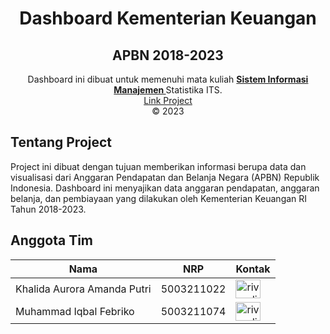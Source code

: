 <h1 align="center">Dashboard Kementerian Keuangan</h1>
  <h2 align="center">
  APBN 2018-2023</h2> 
  
<p align="center">
  Dashboard ini dibuat untuk memenuhi mata kuliah <a href="https://www.its.ac.id/statistika/wp-content/uploads/sites/43/2020/12/31_ModuleHandbook_SistemInformasiManajemen.pdf"><strong>Sistem Informasi Manajemen </strong></a>
   Statistika ITS.
  <br />
    <a href="https://khalidaaurora.shinyapps.io/apbn_kementerian_keuangan/">Link Project</a>
  <br />
    © 2023
  </p>
</p>

## Tentang Project
Project ini dibuat dengan tujuan memberikan informasi berupa data dan visualisasi dari Anggaran Pendapatan dan Belanja Negara (APBN) Republik Indonesia. Dashboard ini menyajikan data anggaran pendapatan, anggaran belanja, dan pembiayaan yang dilakukan oleh Kementerian Keuangan RI Tahun 2018-2023.



## Anggota Tim
<p align="center">

| Nama                                  |NRP           | Kontak |
| ------------------------------------- | -----------  |--------|
| Khalida Aurora Amanda Putri           | 5003211022   | <a href="https://www.linkedin.com/in/khalidaaurora/" target="blank"><img align="center" src="https://raw.githubusercontent.com/rahuldkjain/github-profile-readme-generator/master/src/images/icons/Social/linked-in-alt.svg" alt="rivandimizwar" height="30" width="40" /></a>         |
| Muhammad Iqbal Febriko                | 5003211074   | <a href="https://www.linkedin.com/in/muhammad-iqbal-febriko-0ab38a239/" target="blank"><img align="center" src="https://raw.githubusercontent.com/rahuldkjain/github-profile-readme-generator/master/src/images/icons/Social/linked-in-alt.svg" alt="rivandimizwar" height="30" width="40" /></a>         |

<br>


